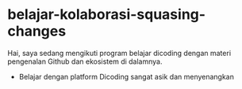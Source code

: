 # belajar-kolaborasi-squasing-changes
Hai, saya sedang mengikuti program belajar dicoding dengan materi pengenalan Github dan ekosistem di dalamnya. <br>
 - Belajar dengan platform Dicoding sangat asik dan menyenangkan <br>

